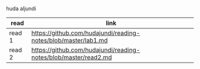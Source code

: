 huda aljundi

| read | link |
| ----------- | ----------- |
| read 1 | https://github.com/hudajundi/reading-notes/blob/master/lab1.md
| read 2 | https://github.com/hudajundi/reading-notes/blob/master/read2.md
